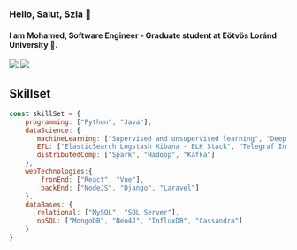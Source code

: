 ### Hello, Salut, Szia 👋
#### I am Mohamed, Software Engineer - Graduate student at Eötvös Loránd University 🏫.

[![](https://img.shields.io/badge/Linkedin-Mohamed%20Aharrat-blue)](https://www.linkedin.com/in/mohamed-aharrat-50868a224/)
[![](https://img.shields.io/badge/Gmail-mohamedaharrat%40gmail.com-green)](mailto:mohamedaharrat1@gmail.com)

## Skillset
```javascript
const skillSet = {
    programming: ["Python", "Java"],
    dataScience: {
       machineLearning: ["Supervised and unsupervised learning", "Deep learning"],
       ETL: ["ElasticSearch Logstash Kibana - ELK Stack", "Telegraf InfluxDB Grafana - TIG Stack"],
       distributedComp: ["Spark", "Hadoop", "Kafka"]
    },
    webTechnologies:{
        fronEnd: ["React", "Vue"],
        backEnd: ["NodeJS", "Django", "Laravel"]
    },
    dataBases: {
       relational: ["MySQL", "SQL Server"],
       noSQL: ["MongoDB", "Neo4J", "InfluxDB", "Cassandra"]
    }
}
```

<!--
**medaharrat/medaharrat** is a ✨ _special_ ✨ repository because its `README.md` (this file) appears on your GitHub profile.

Here are some ideas to get you started:

- 🔭 I’m currently working on ...
- 🌱 I’m currently learning ...
- 👯 I’m looking to collaborate on ...
- 🤔 I’m looking for help with ...
- 💬 Ask me about ...
- 📫 How to reach me: ...
- 😄 Pronouns: ...
- ⚡ Fun fact: ...
-->
